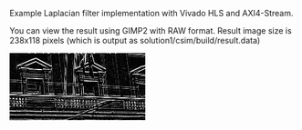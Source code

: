 Example Laplacian filter implementation with Vivado HLS and AXI4-Stream.

You can view the result using GIMP2 with RAW format.
Result image size is 238x118 pixels (which is output as solution1/csim/build/result.data)

![result](result.png)
